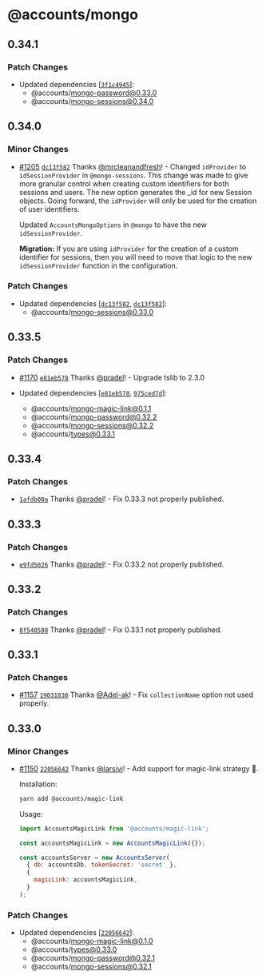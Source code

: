 # @accounts/mongo

## 0.34.1

### Patch Changes

- Updated dependencies [[`3f1c4945`](https://github.com/accounts-js/accounts/commit/3f1c4945526f27bdb51bf80ef65bcde6f9b033ed)]:
  - @accounts/mongo-password@0.33.0
  - @accounts/mongo-sessions@0.34.0

## 0.34.0

### Minor Changes

- [#1205](https://github.com/accounts-js/accounts/pull/1205) [`dc13f582`](https://github.com/accounts-js/accounts/commit/dc13f5827e7577d7825f5eaae1b87eea2055f0da) Thanks [@mrcleanandfresh](https://github.com/mrcleanandfresh)! - Changed `idProvider` to `idSessionProvider` in `@mongo-sessions`. This change was made to give more granular control when creating custom identifiers for both sessions and users. The new option generates the \_id for new Session objects. Going forward, the `idProvider` will only be used for the creation of user identifiers.

  Updated `AccountsMongoOptions` in `@mongo` to have the new `idSessionProvider`.

  **Migration:** If you are using `idProvider` for the creation of a custom identifier for sessions, then you will need to move that logic to the new `idSessionProvider` function in the configuration.

### Patch Changes

- Updated dependencies [[`dc13f582`](https://github.com/accounts-js/accounts/commit/dc13f5827e7577d7825f5eaae1b87eea2055f0da), [`dc13f582`](https://github.com/accounts-js/accounts/commit/dc13f5827e7577d7825f5eaae1b87eea2055f0da)]:
  - @accounts/mongo-sessions@0.33.0

## 0.33.5

### Patch Changes

- [#1170](https://github.com/accounts-js/accounts/pull/1170) [`e81eb578`](https://github.com/accounts-js/accounts/commit/e81eb578b35906346b6fadd6c5768b82879f6cda) Thanks [@pradel](https://github.com/pradel)! - Upgrade tslib to 2.3.0

- Updated dependencies [[`e81eb578`](https://github.com/accounts-js/accounts/commit/e81eb578b35906346b6fadd6c5768b82879f6cda), [`975ced7d`](https://github.com/accounts-js/accounts/commit/975ced7d796a75add425120c83152cf262a7bdf0)]:
  - @accounts/mongo-magic-link@0.1.1
  - @accounts/mongo-password@0.32.2
  - @accounts/mongo-sessions@0.32.2
  - @accounts/types@0.33.1

## 0.33.4

### Patch Changes

- [`1afdb00a`](https://github.com/accounts-js/accounts/commit/1afdb00aa9078eb40ddbe51e8916ac3d76e66aef) Thanks [@pradel](https://github.com/pradel)! - Fix 0.33.3 not properly published.

## 0.33.3

### Patch Changes

- [`e9fd5026`](https://github.com/accounts-js/accounts/commit/e9fd5026f3c713878ec8088373fc213733b1f1a1) Thanks [@pradel](https://github.com/pradel)! - Fix 0.33.2 not properly published.

## 0.33.2

### Patch Changes

- [`8f540588`](https://github.com/accounts-js/accounts/commit/8f540588cdd35b9c55fb4135b416f834f5073ef3) Thanks [@pradel](https://github.com/pradel)! - Fix 0.33.1 not properly published.

## 0.33.1

### Patch Changes

- [#1157](https://github.com/accounts-js/accounts/pull/1157) [`19031830`](https://github.com/accounts-js/accounts/commit/19031830e2e9630ff5264cfd22f5a2f8722112bf) Thanks [@Adel-ak](https://github.com/Adel-ak)! - Fix `collectionName` option not used properly.

## 0.33.0

### Minor Changes

- [#1150](https://github.com/accounts-js/accounts/pull/1150) [`22056642`](https://github.com/accounts-js/accounts/commit/220566425755a7015569d8e518095701ff7122e2) Thanks [@larsivi](https://github.com/larsivi)! - Add support for magic-link strategy 🎉.

  Installation:

  ```sh
  yarn add @accounts/magic-link
  ```

  Usage:

  ```js
  import AccountsMagicLink from '@accounts/magic-link';

  const accountsMagicLink = new AccountsMagicLink({});

  const accountsServer = new AccountsServer(
    { db: accountsDb, tokenSecret: 'secret' },
    {
      magicLink: accountsMagicLink,
    }
  );
  ```

### Patch Changes

- Updated dependencies [[`22056642`](https://github.com/accounts-js/accounts/commit/220566425755a7015569d8e518095701ff7122e2)]:
  - @accounts/mongo-magic-link@0.1.0
  - @accounts/types@0.33.0
  - @accounts/mongo-password@0.32.1
  - @accounts/mongo-sessions@0.32.1

